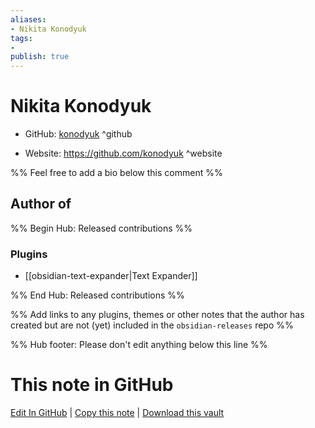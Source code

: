 ```yaml
---
aliases:
- Nikita Konodyuk
tags:
- 
publish: true
---
```


# Nikita Konodyuk

- GitHub: [konodyuk](https://github.com/konodyuk/) ^github
<!-- - Discord: `@` ^discord-->
- Website: <https://github.com/konodyuk> ^website
<!-- - [[Publish sites|Publish site]]: ^publish-->

%% Feel free to add a bio below this comment %%


## Author of

%% Begin Hub: Released contributions %%
### Plugins
- [[obsidian-text-expander|Text Expander]]

%% End Hub: Released contributions %%

%% Add links to any plugins, themes or other notes that the author has created but are not (yet) included in the `obsidian-releases` repo %%

<!--
### Unlisted plugins
-->

<!--
### Others

- 
-->

<!--
## Sponsor this author

- [[GitHub sponsors]]: [Sponsor @konodyuk on GitHub Sponsors](https://github.com/sponsors/konodyuk) ^github-sponsor
- [[Buy me a coffee]]: ^buy-me-a-coffee
- [[PayPal]]: ^paypal
- [[Patreon]]: ^patreon

-->

<!--
## Follow this author

- [[YouTube Channels|On YouTube]]: ^youtube
- Twitter: ^twitter
- ...
-->

%% Hub footer: Please don't edit anything below this line %%

# This note in GitHub

<span class="git-footer">[Edit In GitHub](https://github.dev/obsidian-community/obsidian-hub/blob/main/01%20-%20Community/People/konodyuk.md "git-hub-edit-note") | [Copy this note](https://raw.githubusercontent.com/obsidian-community/obsidian-hub/main/01%20-%20Community/People/konodyuk.md "git-hub-copy-note") | [Download this vault](https://github.com/obsidian-community/obsidian-hub/archive/refs/heads/main.zip "git-hub-download-vault") </span>
